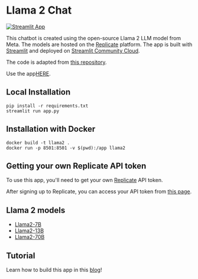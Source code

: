 # Llama 2 Chat

[![Streamlit App](https://static.streamlit.io/badges/streamlit_badge_black_white.svg)](https://llama2-chat-project.streamlit.app/)

This chatbot is created using the open-source Llama 2 LLM model from Meta. The models are hosted on the [Replicate](https://replicate.com/) platform. The app is built with [Streamlit](https://streamlit.io/) and deployed on [Streamlit Community Cloud](https://share.streamlit.io/).

The code is adapted from [this repository](https://github.com/dataprofessor/llama2).

Use the app[HERE](https://llama2-chat-project.streamlit.app/).

## Local Installation

```
pip install -r requirements.txt
streamlit run app.py
```

## Installation with Docker

```
docker build -t llama2 .
docker run -p 8501:8501 -v $(pwd):/app llama2
```

## Getting your own Replicate API token

To use this app, you'll need to get your own [Replicate](https://replicate.com/) API token.

After signing up to Replicate, you can access your API token from [this page](https://replicate.com/account/api-tokens).

## Llama 2 models

- [Llama2-7B](https://replicate.com/a16z-infra/llama7b-v2-chat)
- [Llama2-13B](https://replicate.com/a16z-infra/llama13b-v2-chat)
- [Llama2-70B](https://replicate.com/replicate/llama70b-v2-chat)

## Tutorial

Learn how to build this app in this [blog](https://blog.streamlit.io/how-to-build-a-llama-2-chatbot/)!


